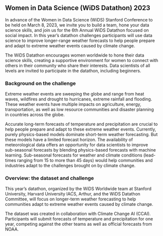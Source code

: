 ## Women in Data Science (WiDS Datathon) 2023

In advance of the Women in Data Science (WiDS) Stanford Conference to be held on March 8, 2023, we invite you to build a team, hone your data science skills, and join us for the 6th Annual WiDS Datathon focused on social impact. In this year’s datathon challenges participants will use data science to improve longer-range weather forecasts to help people prepare and adapt to extreme weather events caused by climate change.

The WiDS Datathon encourages women worldwide to hone their data science skills, creating a supportive environment for women to connect with others in their community who share their interests. Data scientists of all levels are invited to participate in the datathon, including beginners.


### Background on the challenge

Extreme weather events are sweeping the globe and range from heat waves, wildfires and drought to hurricanes, extreme rainfall and flooding. These weather events have multiple impacts on agriculture, energy, transportation, as well as low resource communities and disaster planning in countries across the globe.

Accurate long-term forecasts of temperature and precipitation are crucial to help people prepare and adapt to these extreme weather events. Currently, purely physics-based models dominate short-term weather forecasting. But these models have a limited forecast horizon. The availability of meteorological data offers an opportunity for data scientists to improve sub-seasonal forecasts by blending physics-based forecasts with machine learning. Sub-seasonal forecasts for weather and climate conditions (lead-times ranging from 15 to more than 45 days) would help communities and industries adapt to the challenges brought on by climate change.

### Overview: the dataset and challenge

This year’s datathon, organized by the WiDS Worldwide team at Stanford University, Harvard University IACS, Arthur, and the WiDS Datathon Committee, will focus on longer-term weather forecasting to help communities adapt to extreme weather events caused by climate change.

The dataset was created in collaboration with Climate Change AI (CCAI). Participants will submit forecasts of temperature and precipitation for one year, competing against the other teams as well as official forecasts from NOAA.
